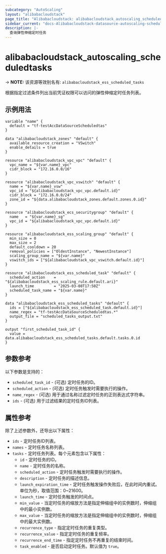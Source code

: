 ```yaml
---
subcategory: "AutoScaling"
layout: "alibabacloudstack"
page_title: "Alibabacloudstack: alibabacloudstack_autoscaling_scheduledtasks"
sidebar_current: "docs-Alibabacloudstack-datasource-autoscaling-scheduledtasks"
description: |- 
  查询弹性伸缩定时任务
---
```


# alibabacloudstack_autoscaling_scheduledtasks
-> **NOTE:** 该资源等效别名有: `alibabacloudstack_ess_scheduled_tasks`

根据指定过滤条件列出当前凭证权限可以访问的弹性伸缩定时任务列表。

## 示例用法

```hcl
variable "name" {
  default = "tf-testAccDataSourceScheduledtas"
}

data "alibabacloudstack_zones" "default" {
  available_resource_creation = "VSwitch"
  enable_details = true
}

resource "alibabacloudstack_vpc_vpc" "default" {
  vpc_name = "${var.name}_vpc"
  cidr_block = "172.16.0.0/16"
}

resource "alibabacloudstack_vpc_vswitch" "default" {
  name = "${var.name}_vsw"
  vpc_id = "${alibabacloudstack_vpc_vpc.default.id}"
  cidr_block = "172.16.0.0/24"
  zone_id = "${data.alibabacloudstack_zones.default.zones.0.id}"
}

resource "alibabacloudstack_ecs_securitygroup" "default" {
  name   = "${var.name}_sg"
  vpc_id = "${alibabacloudstack_vpc_vpc.default.id}"
}

resource "alibabacloudstack_ess_scaling_group" "default" {
  min_size = 0
  max_size = 2
  default_cooldown = 20
  removal_policies = ["OldestInstance", "NewestInstance"]
  scaling_group_name = "${var.name}"
  vswitch_ids = ["${alibabacloudstack_vpc_vswitch.default.id}"]
}

resource "alibabacloudstack_ess_scheduled_task" "default" {
  scheduled_action    = "${alibabacloudstack_ess_scaling_rule.default.ari}"
  launch_time         = "2025-03-08T17:50Z"
  scheduled_task_name = "${var.name}"
}

data "alibabacloudstack_ess_scheduled_tasks" "default" {
  ids = ["${alibabacloudstack_ess_scheduled_task.default.id}"]
  name_regex = "tf-testAccDataSourceScheduledtas.*"
  output_file = "scheduled_tasks_output.txt"
}

output "first_scheduled_task_id" {
  value = data.alibabacloudstack_ess_scheduled_tasks.default.tasks.0.id
}
```

## 参数参考

以下参数是支持的：

* `scheduled_task_id` - (可选) 定时任务的ID。
* `scheduled_action` - (可选) 定时任务触发时需要执行的操作。
* `name_regex` - (可选) 用于通过名称过滤定时任务的正则表达式字符串。
* `ids` - (可选) 用于过滤结果的定时任务ID列表。

## 属性参考

除了上述参数外，还导出以下属性：

* `ids` - 定时任务ID列表。
* `names` - 定时任务名称列表。
* `tasks` - 定时任务列表。每个元素包含以下属性：
  * `id` - 定时任务的ID。
  * `name` - 定时任务的名称。
  * `scheduled_action` - 定时任务触发时需要执行的操作。
  * `description` - 定时任务的描述信息。
  * `launch_expiration_time` - 定时任务触发操作失败后，在此时间内重试。单位为秒，取值范围：0~21600。
  * `launch_time` - 定时任务触发的时间点。
  * `min_value` - 当定时任务的缩放方法是指定伸缩组中的实例数时，伸缩组中的最小实例数。
  * `max_value` - 当定时任务的缩放方法是指定伸缩组中的实例数时，伸缩组中的最大实例数。
  * `recurrence_type` - 指定定时任务的重复类型。
  * `recurrence_value` - 指定定时任务的重复频率。
  * `recurrence_end_time` - 指定定时任务不再重复的结束时间。
  * `task_enabled` - 是否启动定时任务。默认值为 `true`。
